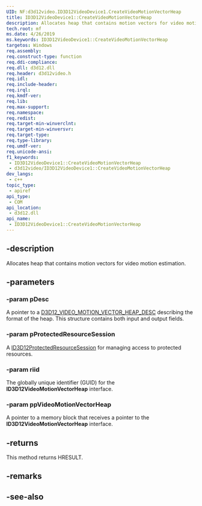 ```yaml
---
UID: NF:d3d12video.ID3D12VideoDevice1.CreateVideoMotionVectorHeap
title: ID3D12VideoDevice1::CreateVideoMotionVectorHeap
description: Allocates heap that contains motion vectors for video motion estimation.
tech.root: mf
ms.date: 4/26/2019
ms.keywords: ID3D12VideoDevice1::CreateVideoMotionVectorHeap
targetos: Windows
req.assembly: 
req.construct-type: function
req.ddi-compliance: 
req.dll: d3d12.dll
req.header: d3d12video.h
req.idl: 
req.include-header: 
req.irql: 
req.kmdf-ver: 
req.lib: 
req.max-support: 
req.namespace: 
req.redist: 
req.target-min-winverclnt: 
req.target-min-winversvr: 
req.target-type: 
req.type-library: 
req.umdf-ver: 
req.unicode-ansi: 
f1_keywords:
 - ID3D12VideoDevice1::CreateVideoMotionVectorHeap
 - d3d12video/ID3D12VideoDevice1::CreateVideoMotionVectorHeap
dev_langs:
 - c++
topic_type:
 - apiref
api_type:
 - COM
api_location:
 - d3d12.dll
api_name:
 - ID3D12VideoDevice1::CreateVideoMotionVectorHeap
---
```


## -description

Allocates heap that contains motion vectors for video motion estimation.

## -parameters

### -param pDesc

A pointer to a [D3D12_VIDEO_MOTION_VECTOR_HEAP_DESC](ns-d3d12video-d3d12_video_motion_vector_heap_desc.md) describing the format of the heap. This structure contains both input and output fields.

### -param pProtectedResourceSession

A [ID3D12ProtectedResourceSession](/windows/win32/api/d3d12/nn-d3d12-id3d12protectedresourcesession) for managing access to protected resources.

### -param riid

The globally unique identifier (GUID) for the **ID3D12VideoMotionVectorHeap** interface.

### -param ppVideoMotionVectorHeap

A pointer to a memory block that receives a pointer to the **ID3D12VideoMotionVectorHeap** interface.

## -returns

This method returns HRESULT.

## -remarks

## -see-also

